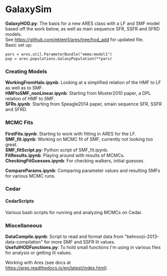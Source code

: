 # GalaxySim

**GalaxyHOD.py**: The basis for a new ARES class with a LF and SMF model based off the work below, as well as main sequence SFR, SSFR and SFRD models.   
See https://github.com/eklem1/ares/tree/hod_add for updated file.   
Basic set up:
```
pars = ares.util.ParameterBundle("emma:model1")
pop = ares.populations.GalaxyPopulation(**pars)
```
### Creating Models   
**WorkingFromHalo.ipynb**: Looking at a simplified relation of the HMF to LF as well as to SMF.   
**HMFtoSMF_nonLinear.ipynb**: Starting from Moster2010 paper, a DPL relation of HMF to SMF.  
**SFRs.ipynb**: Starting from Speagle2014 paper, smain sequence SFR, SSFR and SFRD.  

### MCMC Fits   
**FirstFits.ipynb**: Starting to work with fitting in ARES for the LF.  
**SMF_fit.ipynb**: Working on MCMC fit of SMF, currently not looking too great.  
**SMF_fitScript.py**: Python script of SMF_fit.ipynb.  
**FitResults.ipynb**: Playing around with results of MCMCs.   
**CheckingFitGuesses.ipynb**: For checking walkers, initial guesses.   
   
**CompareParams.ipynb**: Comparing parameter values and resulting SMFs for various MCMC runs.    

### Cedar   
#### CedarScripts   
Various bash scripts for running and analyzing MCMCs on Cedar.   

 
### Miscellaneous
**DataCompile.ipynb**: Script to read and format data from "behroozi-2013-data-compilation" for more SMF and SSFR lit values.   
**UsefulHODFunctions.py**: To hold small functions I'm using in various files for analysis or getting lit values.   

Working with Ares (see docs at https://ares.readthedocs.io/en/latest/index.html).
